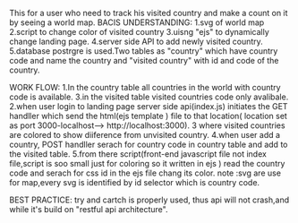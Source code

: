 This for a user who need to track his visited country and make a count on it by seeing a world map.
BACIS  UNDERSTANDING:
    1.svg of world map
    2.script to change color of visited country
    3.uisng "ejs" to dynamically change landing page.
    4.server side API to add newly visited country.
    5.database postrgre is used.Two tables as "country" which have country code and name the country and "visited country" with id and code of the country.

WORK FLOW:
    1.In the country table all countries in the world with country code is available.
    3.in the visited table visited countries code only avalibale.
    2.when user login to landing page server side api(index.js) initiates the GET handller which send the html(ejs template ) file to that location( location set as port 3000-localhost--> http://localhost:3000).
    3 where visited countries are colored to show diiference from unvisited country.
    4.when user add a country, POST handller serach for country code in country table and add to the visited table.
    5.from there script(front-end javascript file not index file,script is soo small just for coloring so it written in ejs ) read the country code and serach for css id in the ejs file chang its color.
    note :svg are use for map,every svg is identified by id selector which is country code.

BEST PRACTICE:
try and cartch is properly used, thus api will not crash,and while it's build on "restful api architecture".
    
    

